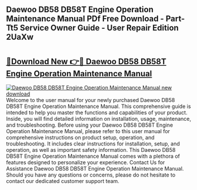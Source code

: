 ## Daewoo DB58 DB58T Engine Operation Maintenance Manual PDf Free Download - Part-Tt5 Service Owner Guide - User Repair Edition 2UaXw

# <h2><a href="http://bc70961.oget.top/?id=Daewoo+DB58+DB58T+Engine+Operation+Maintenance+Manual">🔗Download New 👉🔴 Daewoo DB58 DB58T Engine Operation Maintenance Manual</a></h2>

[![Daewoo DB58 DB58T Engine Operation Maintenance Manual new download](https://i.imgur.com/5g1atiW.png)](http://bc70961.oget.top/?id=Daewoo+DB58+DB58T+Engine+Operation+Maintenance+Manual)
Welcome to the user manual for your newly purchased Daewoo DB58 DB58T Engine Operation Maintenance Manual. This comprehensive guide is intended to help you master the functions and capabilities of your product. Inside, you will find detailed information on installation, usage, maintenance, and troubleshooting. Before using your Daewoo DB58 DB58T Engine Operation Maintenance Manual, please refer to this user manual for comprehensive instructions on product setup, operation, and troubleshooting. It includes clear instructions for installation, setup, and operation, as well as important safety information. This Daewoo DB58 DB58T Engine Operation Maintenance Manual comes with a plethora of features designed to personalize your experience. Contact Us for Assistance Daewoo DB58 DB58T Engine Operation Maintenance Manual. Should you have any questions or concerns, please do not hesitate to contact our dedicated customer support team.
